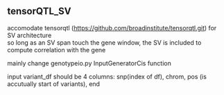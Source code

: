## tensorQTL_SV
accomodate tensorqtl (https://github.com/broadinstitute/tensorqtl.git) for SV architecture    
so long as an SV span touch the gene window, the SV is included to compute correlation with the gene

mainly change genotypeio.py InputGeneratorCis function

input variant_df should be 4 columns: snp(index of df), chrom, pos (is accutually start of variants), end


